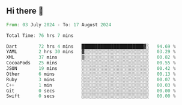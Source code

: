## Hi there 👋

<!--START_SECTION:waka-->

```rust
From: 03 July 2024 - To: 17 August 2024

Total Time: 76 hrs 7 mins

Dart        72 hrs 4 mins   ███████████████████████▓░   94.69 %
YAML        2 hrs 30 mins   ▓░░░░░░░░░░░░░░░░░░░░░░░░   03.29 %
XML         37 mins         ▒░░░░░░░░░░░░░░░░░░░░░░░░   00.82 %
CocoaPods   25 mins         ░░░░░░░░░░░░░░░░░░░░░░░░░   00.55 %
JSON        19 mins         ░░░░░░░░░░░░░░░░░░░░░░░░░   00.42 %
Other       6 mins          ░░░░░░░░░░░░░░░░░░░░░░░░░   00.13 %
Ruby        3 mins          ░░░░░░░░░░░░░░░░░░░░░░░░░   00.07 %
C++         1 min           ░░░░░░░░░░░░░░░░░░░░░░░░░   00.03 %
Git         0 secs          ░░░░░░░░░░░░░░░░░░░░░░░░░   00.00 %
Swift       0 secs          ░░░░░░░░░░░░░░░░░░░░░░░░░   00.00 %
```

<!--END_SECTION:waka-->

<!--
**mathiskakal/mathiskakal** is a ✨ _special_ ✨ repository because its `README.md` (this file) appears on your GitHub profile.

Here are some ideas to get you started:

- 🔭 I’m currently working on ...
- 🌱 I’m currently learning ...
- 👯 I’m looking to collaborate on ...
- 🤔 I’m looking for help with ...
- 💬 Ask me about ...
- 📫 How to reach me: ...
- 😄 Pronouns: ...
- ⚡ Fun fact: ...
-->
